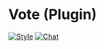 # Vote (Plugin)

[![Style](https://github.styleci.io/repos/237491397/shield)](https://github.styleci.io/repos/237491397)
[![Chat](https://img.shields.io/discord/625774284823986183?color=7289da&label=Discord&logo=discord&logoColor=fff&style=flat-square)](https://azuriom.com/discord)
